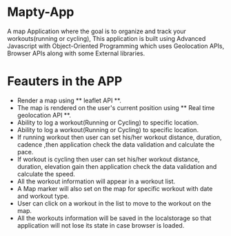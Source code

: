 # Mapty-App
A map Application where the goal is to organize and track your workouts(running or cycling), This application is built using Advanced Javascript with Object-Oriented Programming which uses Geolocation APIs, Browser APIs along with some External libraries.

# Feauters in the APP
- Render a map using ** leaflet API **.
- The map is rendered on the user's current position using ** Real time geolocation API **.
- Ability to log a workout(Running or Cycling) to specific location.
- Ability to log a workout(Running or Cycling) to specific location.
- If running workout then user can set his/her workout distance, duration, cadence ,then application check the data validation and calculate the pace.
- If workout is cycling then user can set his/her workout distance, duration, elevation gain then application check the data validation and calculate the speed.
- All the workout information will appear in a workout list.
- A Map marker will also set on the map for specific workout with date and workout type.
- User can click on a workout in the list to move to the workout on the map.
- All the workouts information will be saved in the localstorage so that application will not lose its state in case browser is loaded. 
